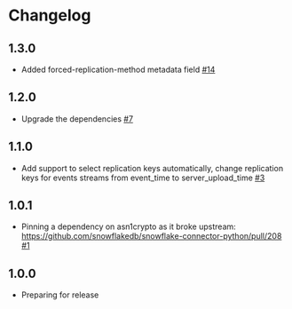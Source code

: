 # Changelog

## 1.3.0
  * Added forced-replication-method metadata field [#14](https://github.com/singer-io/tap-amplitude/pull/14)

## 1.2.0
  * Upgrade the dependencies [#7](https://github.com/singer-io/tap-amplitude/pull/7)

## 1.1.0
  * Add support to select replication keys automatically, change replication keys for events streams from event_time to server_upload_time [#3](https://github.com/singer-io/tap-amplitude/pull/3)

## 1.0.1
  * Pinning a dependency on asn1crypto as it broke upstream: https://github.com/snowflakedb/snowflake-connector-python/pull/208 [#1](https://github.com/singer-io/tap-amplitude/pull/1)

## 1.0.0
  * Preparing for release
